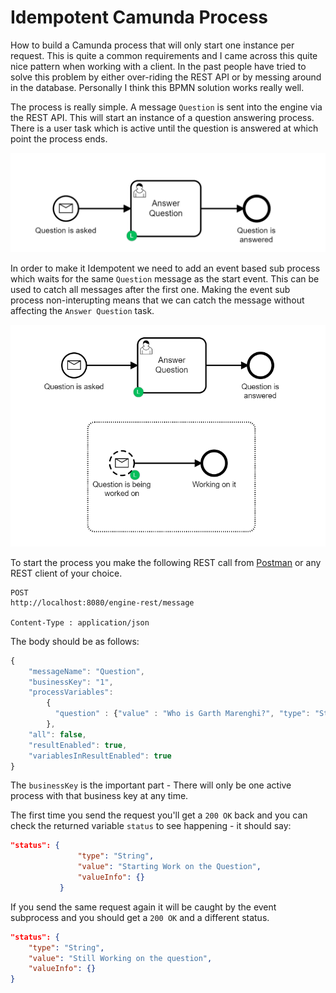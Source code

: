 # Idempotent Camunda Process
 How to build a Camunda process that will only start one instance per request.
 This is quite a common requirements and I came across this quite nice pattern when working with a client. In the past people have tried to solve this problem by either over-riding the REST API or by messing around in the database. Personally I think this BPMN solution works really well.

 The process is really simple. A message ``Question`` is sent into the engine via the REST API. This will start an instance of a question answering process. There is a user task which is active until the question is answered at which point the process ends.

 ![basic-process](./img/basic-process.png)

 In order to make it Idempotent we need to add an event based sub process which waits for the same ``Question`` message as the start event. This can be used to catch all messages after the first one. Making the event sub process non-interupting means that we can catch the message without affecting the ``Answer Question`` task.

 ![complete-process](./img/complete-process.png)

 To start the process you make the following REST call from [Postman](https://www.postman.com/) or any REST client of your choice.

```
POST
http://localhost:8080/engine-rest/message

Content-Type : application/json
```
The body should be as follows:

```JavaScript
{
    "messageName": "Question",
    "businessKey": "1",
    "processVariables":
      	{
          "question" : {"value" : "Who is Garth Marenghi?", "type": "String"}
        },                 
    "all": false,
    "resultEnabled": true,
    "variablesInResultEnabled": true
}

```

The ``businessKey`` is the important part - There will only be one active process with that business key at any time.

The first time you send the request you'll get a ``200 OK`` back and you can check the returned variable ``status`` to see happening - it should say:

```JSON
"status": {
               "type": "String",
               "value": "Starting Work on the Question",
               "valueInfo": {}
           }
```       

If you send the same request again it will be caught by the event subprocess and you should get a ``200 OK`` and a different status.

```json
"status": {
    "type": "String",
    "value": "Still Working on the question",
    "valueInfo": {}
}
```
